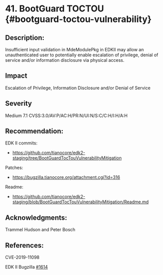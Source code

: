 <!--- @file
+  EDK II Security Advisory
+  Copyright (c) 2019, Intel Corporation. All rights reserved.<BR>
+
+  Redistribution and use in source (original document form) and 'compiled'
+  forms (converted to PDF, epub, HTML and other formats) with or without
+  modification, are permitted provided that the following conditions are met:
+
+  1) Redistributions of source code (original document form) must retain the
+     above copyright notice, this list of conditions and the following
+     disclaimer as the first lines of this file unmodified.
+
+  2) Redistributions in compiled form (transformed to other DTDs, converted to
+     PDF, epub, HTML and other formats) must reproduce the above copyright
+     notice, this list of conditions and the following disclaimer in the
+     documentation and/or other materials provided with the distribution.
+
+  THIS DOCUMENTATION IS PROVIDED BY TIANOCORE PROJECT "AS IS" AND ANY EXPRESS OR
+  IMPLIED WARRANTIES, INCLUDING, BUT NOT LIMITED TO, THE IMPLIED WARRANTIES OF
+  MERCHANTABILITY AND FITNESS FOR A PARTICULAR PURPOSE ARE DISCLAIMED. IN NO
+  EVENT SHALL TIANOCORE PROJECT  BE LIABLE FOR ANY DIRECT, INDIRECT, INCIDENTAL,
+  SPECIAL, EXEMPLARY, OR CONSEQUENTIAL DAMAGES (INCLUDING, BUT NOT LIMITED TO,
+  PROCUREMENT OF SUBSTITUTE GOODS OR SERVICES; LOSS OF USE, DATA, OR PROFITS;
+  OR BUSINESS INTERRUPTION) HOWEVER CAUSED AND ON ANY THEORY OF LIABILITY,
+  WHETHER IN CONTRACT, STRICT LIABILITY, OR TORT (INCLUDING NEGLIGENCE OR
+  OTHERWISE) ARISING IN ANY WAY OUT OF THE USE OF THIS DOCUMENTATION, EVEN IF
+  ADVISED OF THE POSSIBILITY OF SUCH DAMAGE.
+
-->

# 41. BootGuard TOCTOU {#bootguard-toctou-vulnerability}

## Description:

Insufficient input validation in MdeModulePkg in EDKII may allow an unauthenticated user to potentially enable escalation of
privilege, denial of service and/or information disclosure via physical access. 

## Impact

Escalation of Privilege, Information Disclosure and/or Denial of Service

## Severity
Medium 7.1 CVSS:3.0/AV:P/AC:H/PR:N/UI:N/S:C/C:H/I:H/A:H
## Recommendation:

EDK II commits:

- https://github.com/tianocore/edk2-staging/tree/BootGuardTocTouVulnerabilityMitigation

Patches:

- https://bugzilla.tianocore.org/attachment.cgi?id=316

Readme:

- https://github.com/tianocore/edk2-staging/blob/BootGuardTocTouVulnerabilityMitigation/Readme.md

## Acknowledgments:

Trammel Hudson and Peter Bosch


## References:
CVE-2019-11098

EDK II Bugzilla [#1614](https://bugzilla.tianocore.org/show_bug.cgi?id=1614)